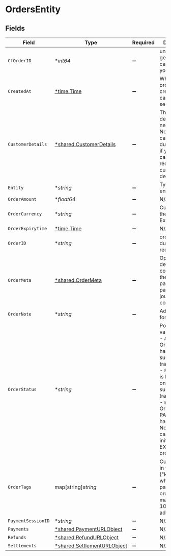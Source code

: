 # OrdersEntity


## Fields

| Field                                                                                                                                                                                                                                                   | Type                                                                                                                                                                                                                                                    | Required                                                                                                                                                                                                                                                | Description                                                                                                                                                                                                                                             | Example                                                                                                                                                                                                                                                 |
| ------------------------------------------------------------------------------------------------------------------------------------------------------------------------------------------------------------------------------------------------------- | ------------------------------------------------------------------------------------------------------------------------------------------------------------------------------------------------------------------------------------------------------- | ------------------------------------------------------------------------------------------------------------------------------------------------------------------------------------------------------------------------------------------------------- | ------------------------------------------------------------------------------------------------------------------------------------------------------------------------------------------------------------------------------------------------------- | ------------------------------------------------------------------------------------------------------------------------------------------------------------------------------------------------------------------------------------------------------- |
| `CfOrderID`                                                                                                                                                                                                                                             | **int64*                                                                                                                                                                                                                                                | :heavy_minus_sign:                                                                                                                                                                                                                                      | unique id generated by cashfree for your order                                                                                                                                                                                                          |                                                                                                                                                                                                                                                         |
| `CreatedAt`                                                                                                                                                                                                                                             | [*time.Time](https://pkg.go.dev/time#Time)                                                                                                                                                                                                              | :heavy_minus_sign:                                                                                                                                                                                                                                      | When the order was created at cashfree's server                                                                                                                                                                                                         | 2022-08-16T14:45:38+05:30                                                                                                                                                                                                                               |
| `CustomerDetails`                                                                                                                                                                                                                                       | [*shared.CustomerDetails](../../models/shared/customerdetails.md)                                                                                                                                                                                       | :heavy_minus_sign:                                                                                                                                                                                                                                      | The customer details that are necessary. Note that you can pass dummy details if your use case does not require the customer details.                                                                                                                   |                                                                                                                                                                                                                                                         |
| `Entity`                                                                                                                                                                                                                                                | **string*                                                                                                                                                                                                                                               | :heavy_minus_sign:                                                                                                                                                                                                                                      | Type of the entity.                                                                                                                                                                                                                                     |                                                                                                                                                                                                                                                         |
| `OrderAmount`                                                                                                                                                                                                                                           | **float64*                                                                                                                                                                                                                                              | :heavy_minus_sign:                                                                                                                                                                                                                                      | N/A                                                                                                                                                                                                                                                     |                                                                                                                                                                                                                                                         |
| `OrderCurrency`                                                                                                                                                                                                                                         | **string*                                                                                                                                                                                                                                               | :heavy_minus_sign:                                                                                                                                                                                                                                      | Currency of the order. Example INR                                                                                                                                                                                                                      |                                                                                                                                                                                                                                                         |
| `OrderExpiryTime`                                                                                                                                                                                                                                       | [*time.Time](https://pkg.go.dev/time#Time)                                                                                                                                                                                                              | :heavy_minus_sign:                                                                                                                                                                                                                                      | N/A                                                                                                                                                                                                                                                     |                                                                                                                                                                                                                                                         |
| `OrderID`                                                                                                                                                                                                                                               | **string*                                                                                                                                                                                                                                               | :heavy_minus_sign:                                                                                                                                                                                                                                      | order_id sent during the api request                                                                                                                                                                                                                    |                                                                                                                                                                                                                                                         |
| `OrderMeta`                                                                                                                                                                                                                                             | [*shared.OrderMeta](../../models/shared/ordermeta.md)                                                                                                                                                                                                   | :heavy_minus_sign:                                                                                                                                                                                                                                      | Optional meta details to control how the customer pays and how payment journey completes                                                                                                                                                                |                                                                                                                                                                                                                                                         |
| `OrderNote`                                                                                                                                                                                                                                             | **string*                                                                                                                                                                                                                                               | :heavy_minus_sign:                                                                                                                                                                                                                                      | Additional note for order                                                                                                                                                                                                                               |                                                                                                                                                                                                                                                         |
| `OrderStatus`                                                                                                                                                                                                                                           | **string*                                                                                                                                                                                                                                               | :heavy_minus_sign:                                                                                                                                                                                                                                      | Possible values are <br/>- `ACTIVE`: Order does not have a sucessful transaction yet<br/>- `PAID`: Order is PAID with one successful transaction<br/>- `EXPIRED`: Order was not PAID and not it has expired. No transaction can be initiated for an EXPIRED order.<br/> |                                                                                                                                                                                                                                                         |
| `OrderTags`                                                                                                                                                                                                                                             | map[string]*string*                                                                                                                                                                                                                                     | :heavy_minus_sign:                                                                                                                                                                                                                                      | Custom Tags in thr form of {"key":"value"} which can be passed for an order. A maximum of 10 tags can be added                                                                                                                                          | [object Object]                                                                                                                                                                                                                                         |
| `PaymentSessionID`                                                                                                                                                                                                                                      | **string*                                                                                                                                                                                                                                               | :heavy_minus_sign:                                                                                                                                                                                                                                      | N/A                                                                                                                                                                                                                                                     |                                                                                                                                                                                                                                                         |
| `Payments`                                                                                                                                                                                                                                              | [*shared.PaymentURLObject](../../models/shared/paymenturlobject.md)                                                                                                                                                                                     | :heavy_minus_sign:                                                                                                                                                                                                                                      | N/A                                                                                                                                                                                                                                                     |                                                                                                                                                                                                                                                         |
| `Refunds`                                                                                                                                                                                                                                               | [*shared.RefundURLObject](../../models/shared/refundurlobject.md)                                                                                                                                                                                       | :heavy_minus_sign:                                                                                                                                                                                                                                      | N/A                                                                                                                                                                                                                                                     |                                                                                                                                                                                                                                                         |
| `Settlements`                                                                                                                                                                                                                                           | [*shared.SettlementURLObject](../../models/shared/settlementurlobject.md)                                                                                                                                                                               | :heavy_minus_sign:                                                                                                                                                                                                                                      | N/A                                                                                                                                                                                                                                                     |                                                                                                                                                                                                                                                         |